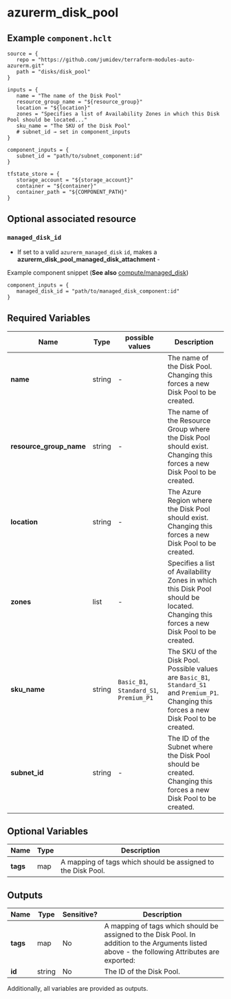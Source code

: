 # azurerm_disk_pool



## Example `component.hclt`

```hcl
source = {
   repo = "https://github.com/jumidev/terraform-modules-auto-azurerm.git"   
   path = "disks/disk_pool"   
}

inputs = {
   name = "The name of the Disk Pool"   
   resource_group_name = "${resource_group}"   
   location = "${location}"   
   zones = "Specifies a list of Availability Zones in which this Disk Pool should be located..."   
   sku_name = "The SKU of the Disk Pool"   
   # subnet_id → set in component_inputs
}

component_inputs = {
   subnet_id = "path/to/subnet_component:id"   
}

tfstate_store = {
   storage_account = "${storage_account}"   
   container = "${container}"   
   container_path = "${COMPONENT_PATH}"   
}

```
## Optional associated resource


### `managed_disk_id` 

- If set to a valid `azurerm_managed_disk` `id`, makes a **azurerm_disk_pool_managed_disk_attachment** - 

Example component snippet (**See also** [compute/managed_disk](https://github.com/jumidev/terraform-modules-auto-azurerm/tree/master/compute/managed_disk))

```hcl
component_inputs = {
   managed_disk_id = "path/to/managed_disk_component:id"
}
```


## Required Variables

| Name | Type |  possible values |  Description |
| ---- | --------- |  ----------- | ----------- |
| **name** | string |  -  |  The name of the Disk Pool. Changing this forces a new Disk Pool to be created. | 
| **resource_group_name** | string |  -  |  The name of the Resource Group where the Disk Pool should exist. Changing this forces a new Disk Pool to be created. | 
| **location** | string |  -  |  The Azure Region where the Disk Pool should exist. Changing this forces a new Disk Pool to be created. | 
| **zones** | list |  -  |  Specifies a list of Availability Zones in which this Disk Pool should be located. Changing this forces a new Disk Pool to be created. | 
| **sku_name** | string |  `Basic_B1`, `Standard_S1`, `Premium_P1`  |  The SKU of the Disk Pool. Possible values are `Basic_B1`, `Standard_S1` and `Premium_P1`. Changing this forces a new Disk Pool to be created. | 
| **subnet_id** | string |  -  |  The ID of the Subnet where the Disk Pool should be created. Changing this forces a new Disk Pool to be created. | 

## Optional Variables

| Name | Type |  Description |
| ---- | --------- |  ----------- |
| **tags** | map |  A mapping of tags which should be assigned to the Disk Pool. | 



## Outputs

| Name | Type | Sensitive? | Description |
| ---- | ---- | --------- | --------- |
| **tags** | map | No  | A mapping of tags which should be assigned to the Disk Pool. In addition to the Arguments listed above - the following Attributes are exported: | 
| **id** | string | No  | The ID of the Disk Pool. | 

Additionally, all variables are provided as outputs.

